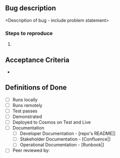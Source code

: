 ## Bug description
<Description of bug - include problem statement>

### Steps to reproduce
1. 

## Acceptance Criteria
- <Criteria to satisfy the PR Issue>
  
## Definitions of Done
- [ ] Runs locally
- [ ] Runs remotely
- [ ] Test passes
- [ ] Demonstrated
- [ ] Deployed to Cosmos on Test and Live
- [ ] Documentation
  - [ ] Developer Documentation - [repo's README|<link>]
  - [ ] Stakeholder Documentation - [Confluence|<link>]
  - [ ] Operational Documentation - [Runbook|<link>]
- [ ] Peer reviewed by:
